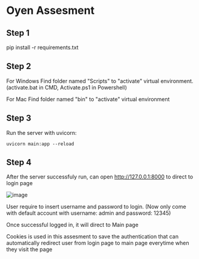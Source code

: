 # Oyen Assesment

## Step 1
pip install -r requirements.txt

## Step 2
For Windows
Find folder named "Scripts" to "activate" virtual environment.(activate.bat in CMD, Activate.ps1 in Powershell)

For Mac
Find folder named "bin" to "activate" virtual environment

## Step 3
Run the server with uvicorn:

`uvicorn main:app --reload`

## Step 4
After the server successfuly run, can open http://127.0.0.1:8000 to direct to login page

![image](https://github.com/ryanlow1111/oyenAssem/assets/87624469/8702989a-0bea-4346-9a7f-3eb826efa7d1)

User require to insert username and password to login. (Now only come with default account with username: admin and password: 12345)

Once successful logged in, it will direct to Main page

Cookies is used in this assesment to save the authentication that can automatically redirect user from login page to main page everytime when they visit the page
